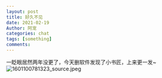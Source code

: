 ```yaml
---
layout: post
title: 好久不见
date: 2021-02-19
Author: 阿宠
categories: chat
tags: [something]
comments: 
--- 
```



一眨眼居然两年没更了，今天删软件发现了小书匠，上来更一发~
![1601100781323_source.jpeg](https://i.loli.net/2021/02/19/wfaFNutenIld49r.jpg)
